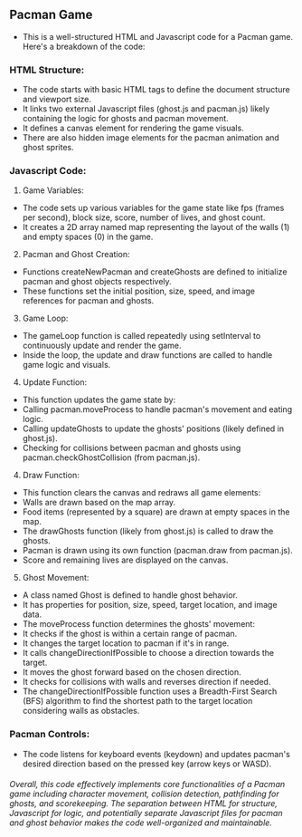 ## Pacman Game

- This is a well-structured HTML and Javascript code for a Pacman game. Here's a breakdown of the code:

### HTML Structure:

- The code starts with basic HTML tags to define the document structure and viewport size.
- It links two external Javascript files (ghost.js and pacman.js) likely containing the logic for ghosts and pacman movement.
- It defines a canvas element for rendering the game visuals.
- There are also hidden image elements for the pacman animation and ghost sprites.

### Javascript Code:

1. Game Variables:

- The code sets up various variables for the game state like fps (frames per second), block size, score, number of lives, and ghost count.
- It creates a 2D array named map representing the layout of the walls (1) and empty spaces (0) in the game.

2. Pacman and Ghost Creation:

- Functions createNewPacman and createGhosts are defined to initialize pacman and ghost objects respectively.
- These functions set the initial position, size, speed, and image references for pacman and ghosts.

3. Game Loop:

- The gameLoop function is called repeatedly using setInterval to continuously update and render the game.
- Inside the loop, the update and draw functions are called to handle game logic and visuals.

4. Update Function:

- This function updates the game state by:
- Calling pacman.moveProcess to handle pacman's movement and eating logic.
- Calling updateGhosts to update the ghosts' positions (likely defined in ghost.js).
- Checking for collisions between pacman and ghosts using pacman.checkGhostCollision (from pacman.js).

4. Draw Function:

- This function clears the canvas and redraws all game elements:
- Walls are drawn based on the map array.
- Food items (represented by a square) are drawn at empty spaces in the map.
- The drawGhosts function (likely from ghost.js) is called to draw the ghosts.
- Pacman is drawn using its own function (pacman.draw from pacman.js).
- Score and remaining lives are displayed on the canvas.

5. Ghost Movement:

- A class named Ghost is defined to handle ghost behavior.
- It has properties for position, size, speed, target location, and image data.
- The moveProcess function determines the ghosts' movement:
- It checks if the ghost is within a certain range of pacman.
- It changes the target location to pacman if it's in range.
- It calls changeDirectionIfPossible to choose a direction towards the target.
- It moves the ghost forward based on the chosen direction.
- It checks for collisions with walls and reverses direction if needed.
- The changeDirectionIfPossible function uses a Breadth-First Search (BFS) algorithm to find the shortest path to the target location considering walls as obstacles.

### Pacman Controls:

- The code listens for keyboard events (keydown) and updates pacman's desired direction based on the pressed key (arrow keys or WASD).

###### Overall, this code effectively implements core functionalities of a Pacman game including character movement, collision detection, pathfinding for ghosts, and scorekeeping. The separation between HTML for structure, Javascript for logic, and potentially separate Javascript files for pacman and ghost behavior makes the code well-organized and maintainable.
